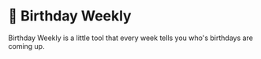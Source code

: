 # 🎂 Birthday Weekly

Birthday Weekly is a little tool that every week tells you who's birthdays are coming up.